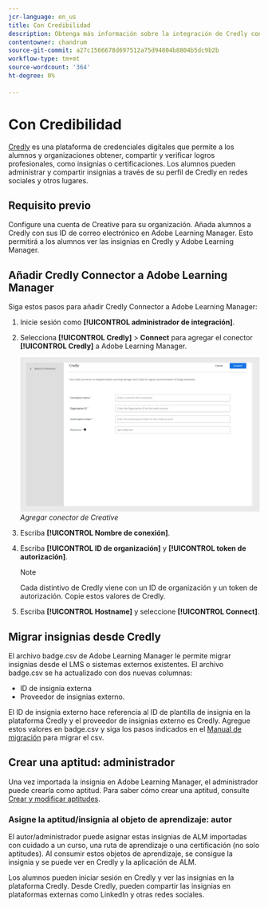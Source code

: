 ```yaml
---
jcr-language: en_us
title: Con Credibilidad
description: Obtenga más información sobre la integración de Credly con ALM para administrar y compartir insignias externas de la plataforma en varios canales de medios sociales
contentowner: chandrum
source-git-commit: a27c1566678d697512a75d94804b8804b5dc9b2b
workflow-type: tm+mt
source-wordcount: '364'
ht-degree: 0%

---
```


# Con Credibilidad

[Credly](https://info.credly.com/) es una plataforma de credenciales digitales que permite a los alumnos y organizaciones obtener, compartir y verificar logros profesionales, como insignias o certificaciones. Los alumnos pueden administrar y compartir insignias a través de su perfil de Credly en redes sociales y otros lugares.

## Requisito previo

Configure una cuenta de Creative para su organización. Añada alumnos a Credly con sus ID de correo electrónico en Adobe Learning Manager. Esto permitirá a los alumnos ver las insignias en Credly y Adobe Learning Manager.

## Añadir Credly Connector a Adobe Learning Manager

Siga estos pasos para añadir Credly Connector a Adobe Learning Manager:

1. Inicie sesión como **[!UICONTROL administrador de integración]**.
2. Selecciona **[!UICONTROL Credly]** > **Connect** para agregar el conector **[!UICONTROL Credly]** a Adobe Learning Manager.

   ![](assets/connector-credly.png)
   _Agregar conector de Creative_

3. Escriba **[!UICONTROL Nombre de conexión]**.
4. Escriba **[!UICONTROL ID de organización]** y **[!UICONTROL token de autorización]**.

   >[!NOTE]
   >
   >Cada distintivo de Credly viene con un ID de organización y un token de autorización. Copie estos valores de Credly.

5. Escriba **[!UICONTROL Hostname]** y seleccione **[!UICONTROL Connect]**.

## Migrar insignias desde Credly

El archivo badge.csv de Adobe Learning Manager le permite migrar insignias desde el LMS o sistemas externos existentes. El archivo badge.csv se ha actualizado con dos nuevas columnas:

* ID de insignia externa
* Proveedor de insignias externo.

El ID de insignia externo hace referencia al ID de plantilla de insignia en la plataforma Credly y el proveedor de insignias externo es Credly. Agregue estos valores en badge.csv y siga los pasos indicados en el [Manual de migración](https://experienceleague.adobe.com/en/docs/learning-manager/using/integration/migration-manual#migrationprocedure) para migrar el csv.

## Crear una aptitud: administrador

Una vez importada la insignia en Adobe Learning Manager, el administrador puede crearla como aptitud. Para saber cómo crear una aptitud, consulte [Crear y modificar aptitudes](https://experienceleague.adobe.com/en/docs/learning-manager/using/admin/skills-levels).

### Asigne la aptitud/insignia al objeto de aprendizaje: autor

El autor/administrador puede asignar estas insignias de ALM importadas con cuidado a un curso, una ruta de aprendizaje o una certificación (no solo aptitudes). Al consumir estos objetos de aprendizaje, se consigue la insignia y se puede ver en Credly y la aplicación de ALM.

Los alumnos pueden iniciar sesión en Credly y ver las insignias en la plataforma Credly. Desde Credly, pueden compartir las insignias en plataformas externas como LinkedIn y otras redes sociales.


